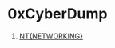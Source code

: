 <link rel="stylesheet" href="styles/general.css">

# 0xCyberDump

1. [NT{NETWORKING}](NT__networking-fundamentals.html)
